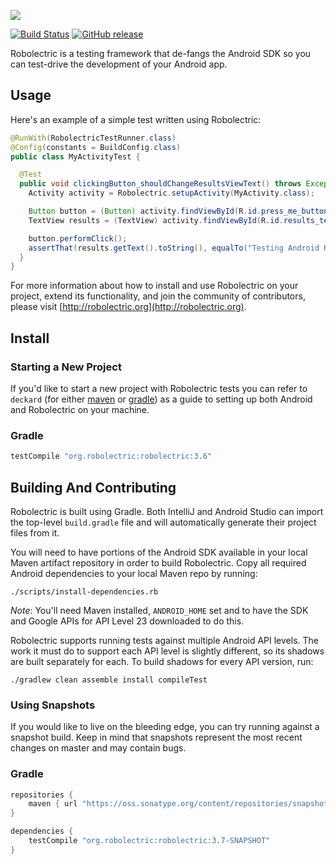 <a name="README">[<img src="https://rawgithub.com/robolectric/robolectric/master/images/robolectric-horizontal.png"/>](http://robolectric.org)</a>

[![Build Status](https://travis-ci.org/robolectric/robolectric.svg?branch=master)](https://travis-ci.org/robolectric/robolectric)
[![GitHub release](https://img.shields.io/github/release/robolectric/robolectric.svg?maxAge=60)](https://github.com/robolectric/robolectric/releases)

Robolectric is a testing framework that de-fangs the Android SDK so you can test-drive the development of your Android app.

## Usage

Here's an example of a simple test written using Robolectric:

```java
@RunWith(RobolectricTestRunner.class)
@Config(constants = BuildConfig.class)
public class MyActivityTest {

  @Test
  public void clickingButton_shouldChangeResultsViewText() throws Exception {
    Activity activity = Robolectric.setupActivity(MyActivity.class);

    Button button = (Button) activity.findViewById(R.id.press_me_button);
    TextView results = (TextView) activity.findViewById(R.id.results_text_view);

    button.performClick();
    assertThat(results.getText().toString(), equalTo("Testing Android Rocks!"));
  }
}
```

For more information about how to install and use Robolectric on your project, extend its functionality, and join the community of contributors, please visit [http://robolectric.org](http://robolectric.org).

## Install

### Starting a New Project

If you'd like to start a new project with Robolectric tests you can refer to `deckard` (for either [maven](http://github.com/robolectric/deckard-maven) or [gradle](http://github.com/robolectric/deckard-gradle)) as a guide to setting up both Android and Robolectric on your machine.

### Gradle

```groovy
testCompile "org.robolectric:robolectric:3.6"
```

## Building And Contributing

Robolectric is built using Gradle. Both IntelliJ and Android Studio can import the top-level `build.gradle` file and will automatically generate their project files from it.

You will need to have portions of the Android SDK available in your local Maven artifact repository in order to build Robolectric. Copy all required Android dependencies to your local Maven repo by running:

    ./scripts/install-dependencies.rb

*Note*: You'll need Maven installed, `ANDROID_HOME` set and to have the SDK and Google APIs for API Level 23 downloaded to do this.

Robolectric supports running tests against multiple Android API levels. The work it must do to support each API level is slightly different, so its shadows are built separately for each. To build shadows for every API version, run:

    ./gradlew clean assemble install compileTest

### Using Snapshots

If you would like to live on the bleeding edge, you can try running against a snapshot build. Keep in mind that snapshots represent the most recent changes on master and may contain bugs.

### Gradle

```groovy
repositories {
    maven { url "https://oss.sonatype.org/content/repositories/snapshots" }
}

dependencies {
    testCompile "org.robolectric:robolectric:3.7-SNAPSHOT"
}
```
